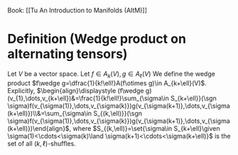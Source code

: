 Book: [[Tu An Introduction to Manifolds (AItM)]]
# Definition (Wedge product on alternating tensors)
Let $V$ be a vector space.
Let $f\in A_{k}(V),g\in A_{\ell}(V)$
We define the wedge product $f\wedge g=\dfrac{1}{k!\ell!}A(f\otimes g)\in A_{k+\ell}(V)$.
Explicitly, $\begin{align}\displaystyle (f\wedge g)(v_{1},\dots,v_{k+\ell})&=\frac{1}{k!\ell!}\sum_{\sigma\in S_{k+\ell}}(\sgn \sigma)f(v_{\sigma(1)},\dots,v_{\sigma(k)})g(v_{\sigma(k+1)},\dots,v_{\sigma(k+\ell)})\\&=\sum_{\sigma\in S_{(k,\ell)}}(\sgn \sigma)f(v_{\sigma(1)},\dots,v_{\sigma(k)})g(v_{\sigma(k+1)},\dots,v_{\sigma(k+\ell)})\end{align}$, where $S_{(k,\ell)}=\set{\sigma\in S_{k+\ell}\given \sigma(1)<\cdots<\sigma(k)\land \sigma(k+1)<\cdots<\sigma(k+\ell)}$ is the set of all $(k,\ell)$-shuffles.